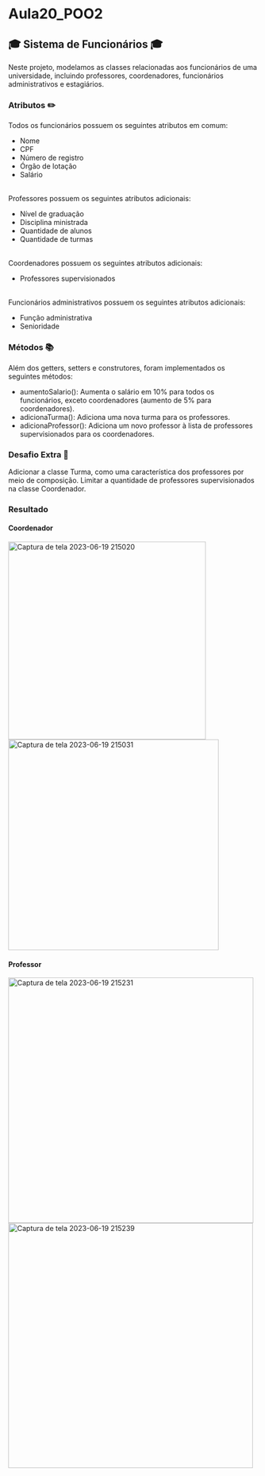 # Aula20_POO2


## 🎓 Sistema de Funcionários 🎓   

Neste projeto, modelamos as classes relacionadas aos funcionários de uma universidade, incluindo professores, coordenadores, funcionários administrativos e estagiários.

### Atributos ✏️
Todos os funcionários possuem os seguintes atributos em comum:

- Nome
- CPF
- Número de registro
- Órgão de lotação
- Salário
<br>
Professores possuem os seguintes atributos adicionais:

- Nível de graduação
- Disciplina ministrada
- Quantidade de alunos
- Quantidade de turmas
<br>
Coordenadores possuem os seguintes atributos adicionais:

- Professores supervisionados
<br>
Funcionários administrativos possuem os seguintes atributos adicionais:

- Função administrativa
- Senioridade

### Métodos 📚
Além dos getters, setters e construtores, foram implementados os seguintes métodos:

- aumentoSalario(): Aumenta o salário em 10% para todos os funcionários, exceto coordenadores (aumento de 5% para coordenadores).
- adicionaTurma(): Adiciona uma nova turma para os professores.
- adicionaProfessor(): Adiciona um novo professor à lista de professores supervisionados para os coordenadores.

### Desafio Extra 🚀
Adicionar a classe Turma, como uma característica dos professores por meio de composição.
Limitar a quantidade de professores supervisionados na classe Coordenador.

### Resultado 

#### Coordenador
<img width="398" alt="Captura de tela 2023-06-19 215020" src="https://github.com/thaisbbreder-zup/Aula20_POO2/assets/133882082/77db8646-566c-433d-bbd1-4d0b27db8063"><br>
 <img width="424" alt="Captura de tela 2023-06-19 215031" src="https://github.com/thaisbbreder-zup/Aula20_POO2/assets/133882082/59139d9b-1ef5-4fdb-bfe7-72200077a152">


#### Professor<br>
<img width="494" alt="Captura de tela 2023-06-19 215231" src="https://github.com/thaisbbreder-zup/Aula20_POO2/assets/133882082/fd72f4bd-5d7f-480d-98a5-8f75f81024a2"><br>
<img width="493" alt="Captura de tela 2023-06-19 215239" src="https://github.com/thaisbbreder-zup/Aula20_POO2/assets/133882082/e81c2224-796a-4551-92bb-f6931eaca930"><br>
